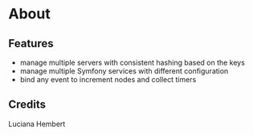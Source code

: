 # About

## Features

 * manage multiple servers with consistent hashing based on the keys
 * manage multiple Symfony services with different configuration
 * bind any event to increment nodes and collect timers

## Credits

Luciana Hembert